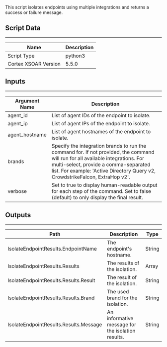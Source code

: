 This script isolates endpoints using multiple integrations and returns a success or failure message.

## Script Data

---

| **Name** | **Description** |
| --- | --- |
| Script Type | python3 |
| Cortex XSOAR Version | 5.5.0 |

## Inputs

---

| **Argument Name** | **Description**                                                                                                                                                                                                                                         |
| --- |---------------------------------------------------------------------------------------------------------------------------------------------------------------------------------------------------------------------------------------------------------|
| agent_id | List of agent IDs of the endpoint to isolate.                                                                                                                                                                                                           |
| agent_ip | List of agent IPs of the endpoint to isolate.                                                                                                                                                                                                           |
| agent_hostname | List of agent hostnames of the endpoint to isolate.                                                                                                                                                                                                     |
| brands | Specify the integration brands to run the command for. If not provided, the command will run for all available integrations. For multi-select, provide a comma-separated list. For example: 'Active Directory Query v2, CrowdstrikeFalcon, ExtraHop v2'. |
| verbose | Set to true to display human-readable output for each step of the command. Set to false \(default\) to only display the final result.                                                                                                                   |

## Outputs

---

| **Path** | **Description** | **Type** |
| --- | --- | --- |
| IsolateEndpointResults.EndpointName | The endpoint's hostname. | String |
| IsolateEndpointResults.Results | The results of the isolation. | Array |
| IsolateEndpointResults.Results.Result | The result of the isolation. | String |
| IsolateEndpointResults.Results.Brand | The used brand for the isolation. | String |
| IsolateEndpointResults.Results.Message | An informative message for the isolation results. | String |

